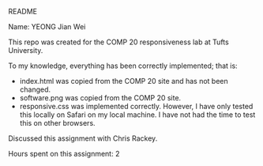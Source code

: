 README

Name: YEONG Jian Wei

This repo was created for the COMP 20 responsiveness lab at Tufts University.

To my knowledge, everything has been correctly implemented; that is:
- index.html was copied from the COMP 20 site and has not been changed.
- software.png was copied from the COMP 20 site.
- responsive.css was implemented correctly.
However, I have only tested this locally on Safari on my local machine.
I have not had the time to test this on other browsers.

Discussed this assignment with Chris Rackey.

Hours spent on this assignment: 2
